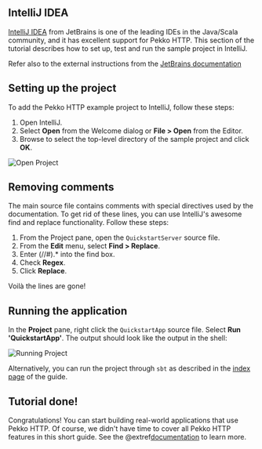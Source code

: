 IntelliJ IDEA
-------------

[IntelliJ IDEA](https://www.jetbrains.com/idea/) from JetBrains is one of the leading IDEs in the Java/Scala community, and it has excellent support for Pekko HTTP. This section of the tutorial describes how to set up, test and run the sample project in IntelliJ.

Refer also to the external instructions from the [JetBrains documentation](https://www.jetbrains.com/help/idea/sbt-support.html#import_sbt)

## Setting up the project

To add the Pekko HTTP example project to IntelliJ, follow these steps:

1. Open IntelliJ.
2. Select **Open** from the Welcome dialog or **File &gt; Open** from the Editor.
3. Browse to select the top-level directory of the sample project and click **OK**.

![Open Project](images/idea-open-project.png)

## Removing comments

The main source file contains comments with special directives used by the documentation. To get rid of these lines, you can use IntelliJ's awesome find and replace functionality. Follow these steps:

1. From the Project pane, open the `QuickstartServer` source file.
2. From the **Edit** menu, select **Find &gt; Replace**.
3. Enter (//#).* into the find box.
4. Check **Regex**.
5. Click **Replace**.

Voilà the lines are gone!

## Running the application

In the **Project** pane, right click the `QuickstartApp` source file. Select **Run 'QuickstartApp'**. The output should look like the output in the shell:

![Running Project](images/idea-running-project.png)

Alternatively, you can run the project through `sbt` as described in the [index page](index.html) of the guide.

## Tutorial done!

Congratulations! You can start building real-world applications that use Pekko HTTP. Of course, we didn't have time to cover all Pekko HTTP features in this short guide. See the @extref[documentation](pekko.http:scala/http/index.html) to learn more.

